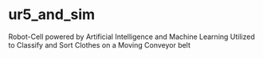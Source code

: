 # ur5_and_sim
Robot-Cell powered by Artificial Intelligence and Machine Learning Utilized to Classify and Sort Clothes on a Moving Conveyor belt
